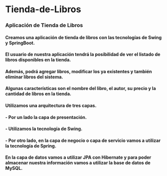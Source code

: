 # Tienda-de-Libros
### Aplicación de Tienda de Libros
#### Creamos una aplicación de tienda de libros con las tecnologías de **Swing y SpringBoot.**

#### El usuario de nuestra aplicación tendrá la posibilidad de ver el listado de libros disponibles en la tienda.

#### Además, podrá agregar libros, modificar los ya existentes y también eliminar libros del sistema.

#### Algunas características son el nombre del libro, el autor, su precio y la cantidad de libros en la tienda.

#### Utilizamos una arquitectura de tres capas.

#### - Por un lado la capa de presentación.

#### - Utilizamos la tecnología de Swing.

#### - Por otro lado, en la capa de negocio o capa de servicio vamos a utilizar la tecnología de Spring.

#### En la capa de datos vamos a utilizar JPA con Hibernate y para poder almacenar nuestra información vamos a utilizar la base de datos de MySQL.


